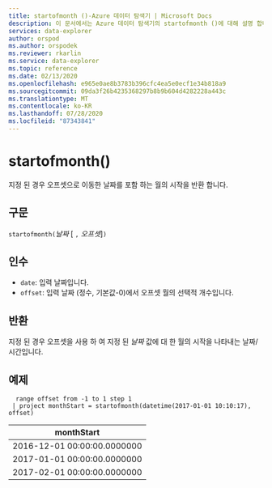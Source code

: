 ```yaml
---
title: startofmonth ()-Azure 데이터 탐색기 | Microsoft Docs
description: 이 문서에서는 Azure 데이터 탐색기의 startofmonth ()에 대해 설명 합니다.
services: data-explorer
author: orspod
ms.author: orspodek
ms.reviewer: rkarlin
ms.service: data-explorer
ms.topic: reference
ms.date: 02/13/2020
ms.openlocfilehash: e965e0ae8b3783b396cfc4ea5e0ecf1e34b818a9
ms.sourcegitcommit: 09da3f26b4235368297b8b9b604d4282228a443c
ms.translationtype: MT
ms.contentlocale: ko-KR
ms.lasthandoff: 07/28/2020
ms.locfileid: "87343841"
---
```

# <a name="startofmonth"></a>startofmonth()

지정 된 경우 오프셋으로 이동한 날짜를 포함 하는 월의 시작을 반환 합니다.

## <a name="syntax"></a>구문

`startofmonth(`*날짜* [ `,` *오프셋*]`)`

## <a name="arguments"></a>인수

* `date`: 입력 날짜입니다.
* `offset`: 입력 날짜 (정수, 기본값-0)에서 오프셋 월의 선택적 개수입니다.

## <a name="returns"></a>반환

지정 된 경우 오프셋을 사용 하 여 지정 된 *날짜* 값에 대 한 월의 시작을 나타내는 날짜/시간입니다.

## <a name="example"></a>예제

```kusto
  range offset from -1 to 1 step 1
 | project monthStart = startofmonth(datetime(2017-01-01 10:10:17), offset) 
```

|monthStart|
|---|
|2016-12-01 00:00:00.0000000|
|2017-01-01 00:00:00.0000000|
|2017-02-01 00:00:00.0000000|